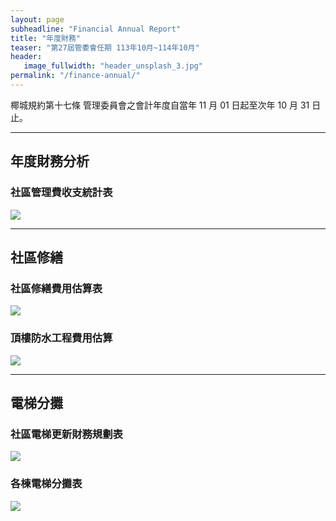 ```yaml
---
layout: page
subheadline: "Financial Annual Report"
title: "年度財務"
teaser: "第27屆管委會任期 113年10月~114年10月"
header:
   image_fullwidth: "header_unsplash_3.jpg"
permalink: "/finance-annual/"
---
```


椰城規約第十七條 管理委員會之會計年度自當年 11 月 01 日起至次年 10 月 31 日止。<br>

---
## 年度財務分析

### 社區管理費收支統計表
![](https://github.com/coconutcity30050/community/raw/gh-pages/images/114_community_annual_financial_report.png)

---
## 社區修繕
### 社區修繕費用估算表
![](https://github.com/coconutcity30050/community/raw/gh-pages/images/114_community_spending_summary.png)

### 頂樓防水工程費用估算
![](https://github.com/coconutcity30050/community/raw/gh-pages/images/114_rootop_waterproofing_summary.png)

---
## 電梯分攤

### 社區電梯更新財務規劃表
![](https://github.com/coconutcity30050/community/raw/gh-pages/images/coconutcity_financial_plan_2024~2032.jpg)

### 各棟電梯分攤表
![](https://github.com/coconutcity30050/community/raw/gh-pages/images/coconutcity_elevator_fee_table.jpg)
